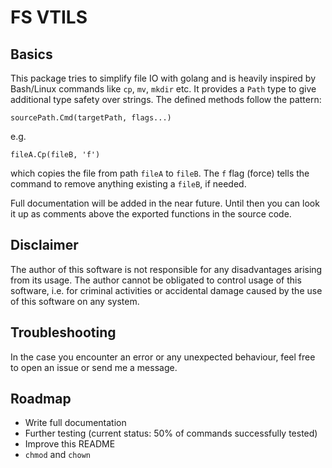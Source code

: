 # FS VTILS

<!-- SEO (yup, I want this to get used)
  fs filesystem file system files util utils utility utilities utility method methods function functions io input output
  cp copy copying mv move moving rename renaming ln link linking symlink hardlink dereference target
  mkdir making make directory directories touch creating create file files rm remove delete recursive recursively force
  test get file info get file hash file hashes file hashing compare file hashes compare files by hash efficiently
  compare file contents compare files byte-by-byte
  read write reading writing
  get/read file contents as string
  get/read file contents as lines
  write string to file
  write lines to file
  write slice of strings to file
  golang go library package
-->


## Basics

This package tries to simplify file IO with golang and is heavily inspired by Bash/Linux commands like `cp`, `mv`, `mkdir` etc.
It provides a `Path` type to give additional type safety over strings. The defined methods follow the pattern:

    sourcePath.Cmd(targetPath, flags...)

e.g.

    fileA.Cp(fileB, 'f')
    
which copies the file from path `fileA` to `fileB`. The `f` flag (force) tells the command to remove anything existing a `fileB`, if needed.

Full documentation will be added in the near future.
Until then you can look it up as comments above the exported functions in the source code.


## Disclaimer

The author of this software is not responsible for any disadvantages arising from its usage.
The author cannot be obligated to control usage of this software, i.e. for criminal activities or accidental damage caused by the use of this software on any system.

## Troubleshooting

In the case you encounter an error or any unexpected behaviour, feel free to open an issue or send me a message.

## Roadmap

- Write full documentation
- Further testing (current status: 50% of commands successfully tested)
- Improve this README
- `chmod` and `chown`
